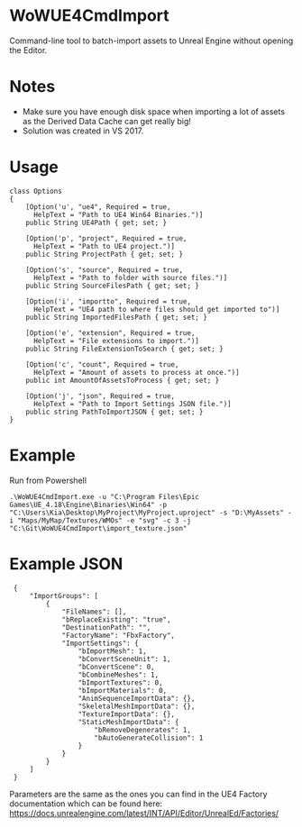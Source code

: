 # WoWUE4CmdImport
Command-line tool to batch-import assets to Unreal Engine without opening the Editor.

# Notes

* Make sure you have enough disk space when importing a lot of assets as the Derived Data Cache can get really big!
* Solution was created in VS 2017.

# Usage

```
class Options
{
    [Option('u', "ue4", Required = true,
      HelpText = "Path to UE4 Win64 Binaries.")]
    public String UE4Path { get; set; }

    [Option('p', "project", Required = true,
      HelpText = "Path to UE4 project.")]
    public String ProjectPath { get; set; }

    [Option('s', "source", Required = true,
      HelpText = "Path to folder with source files.")]
    public String SourceFilesPath { get; set; }

    [Option('i', "importto", Required = true,
      HelpText = "UE4 path to where files should get imported to")]
    public String ImportedFilesPath { get; set; }

    [Option('e', "extension", Required = true,
      HelpText = "File extensions to import.")]
    public String FileExtensionToSearch { get; set; }        

    [Option('c', "count", Required = true,
      HelpText = "Amount of assets to process at once.")]
    public int AmountOfAssetsToProcess { get; set; }

    [Option('j', "json", Required = true,
      HelpText = "Path to Import Settings JSON file.")]
    public string PathToImportJSON { get; set; }
}
```

# Example

Run from Powershell

```
.\WoWUE4CmdImport.exe -u "C:\Program Files\Epic Games\UE_4.18\Engine\Binaries\Win64" -p "C:\Users\Kia\Desktop\MyProject\MyProject.uproject" -s "D:\MyAssets" -i "Maps/MyMap/Textures/WMOs" -e "svg" -c 3 -j "C:\Git\WoWUE4CmdImport\import_texture.json"
```

# Example JSON
```
 {
     "ImportGroups": [
         {
             "FileNames": [],
             "bReplaceExisting": "true", 
             "DestinationPath": "", 
             "FactoryName": "FbxFactory", 
             "ImportSettings": {
                 "bImportMesh": 1, 
                 "bConvertSceneUnit": 1, 
                 "bConvertScene": 0,
                 "bCombineMeshes": 1, 
                 "bImportTextures": 0, 
                 "bImportMaterials": 0, 
                 "AnimSequenceImportData": {}, 
                 "SkeletalMeshImportData": {},
                 "TextureImportData": {}, 
                 "StaticMeshImportData": {
                     "bRemoveDegenerates": 1, 
                     "bAutoGenerateCollision": 1
                 }
             }
         }
     ]
 }
 ```
 
 Parameters are the same as the ones you can find in the UE4 Factory documentation which can be found here: https://docs.unrealengine.com/latest/INT/API/Editor/UnrealEd/Factories/


